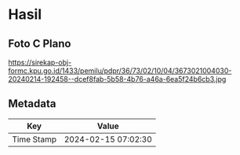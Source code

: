 # Hasil

## Foto C Plano

https://sirekap-obj-formc.kpu.go.id/1433/pemilu/pdpr/36/73/02/10/04/3673021004030-20240214-192458--dcef8fab-5b58-4b76-a46a-6ea5f24b6cb3.jpg


## Metadata

| Key        | Value               |
| ---------- | ------------------- |
| Time Stamp | 2024-02-15 07:02:30 |



